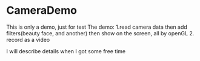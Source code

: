 # CameraDemo

This is only a demo, just for test
The demo:
1.read camera data then add filters(beauty face, and another) then show on the screen,
  all by openGL
2. record as a video

I will describe details when I got some free time
